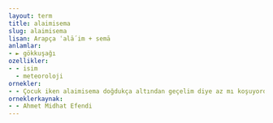 ```yaml
---
layout: term
title: alaimisema
slug: alaimisema
lisan: Arapça ʿalā´im + semā
anlamlar:
- ► gökkuşağı
ozellikler:
- - isim
  - meteoroloji
ornekler:
- - Çocuk iken alaimisema doğdukça altından geçelim diye az mı koşuyorduk!
orneklerkaynak:
- - Ahmet Midhat Efendi
---
```

